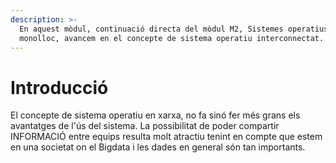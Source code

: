 ```yaml
---
description: >-
  En aquest mòdul, continuació directa del mòdul M2, Sistemes operatius
  monolloc, avancem en el concepte de sistema operatiu interconnectat.
---
```


# Introducció

El concepte de sistema operatiu en  xarxa, no fa sinó fer més grans els avantatges de l'ús del sistema. La possibilitat de poder compartir INFORMACIÓ entre equips resulta molt atractiu tenint en compte que estem en una societat on el Bigdata i les dades en general són tan importants.

